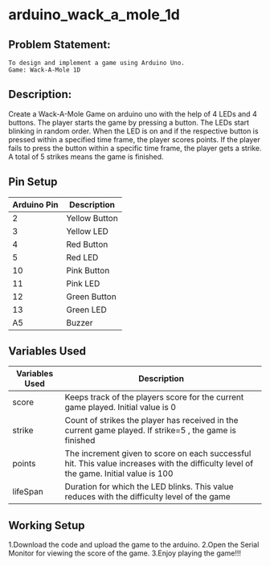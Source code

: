 # arduino_wack_a_mole_1d


## Problem Statement:
	To design and implement a game using Arduino Uno.
	Game: Wack-A-Mole 1D

## Description:

Create a Wack-A-Mole Game on arduino uno with the help of 4 LEDs and 4 buttons. 
The player starts the game by pressing a button. 
The LEDs start blinking in random order.
When the LED is on and if the respective button is pressed within a specified time frame, the player scores points.
If the player fails to press the button within a specific time frame, the player gets a strike.
A total of 5 strikes means the game is finished.


## Pin Setup

| Arduino Pin | Description |
| --- | --- |
|  2 | Yellow Button |
|  3 | Yellow LED |
|  4 | Red Button |
|  5 | Red LED |
| 10 | Pink Button |
| 11 | Pink LED |
| 12 | Green Button |
| 13 | Green LED |
| A5 | Buzzer |


## Variables Used 
| Variables Used | Description |
| --- | --- |
|  score | Keeps track of the players score for the current game played. Initial value is 0 |
|  strike | Count of strikes the player has received in the current game played. If strike=5 , the game is finished |
|  points | The increment given to score on each successful hit. This value increases with the difficulty level of the game. Initial value is 100 |
|  lifeSpan | Duration for which the LED blinks. This value reduces with the difficulty level of the game |


## Working Setup

1.Download the code and upload the game to the arduino.
2.Open the Serial Monitor for viewing the score of the game.
3.Enjoy playing the game!!!

